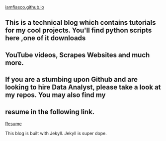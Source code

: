 [iamfiasco.github.io](https://iamfiasco.github.io/) 
## This is a technical blog which contains tutorials for my cool projects. You'll find python scripts here ,one of it downloads 
## YouTube videos, Scrapes Websites and much more.

## If you are a stumbing upon Github and are looking to hire Data Analyst, please take a look at my repos. You may also find my
## resume in the following link. 
[Resume](https://iamfiasco.github.io/final.pdf)



This blog is built with Jekyll. Jekyll is super dope. 
